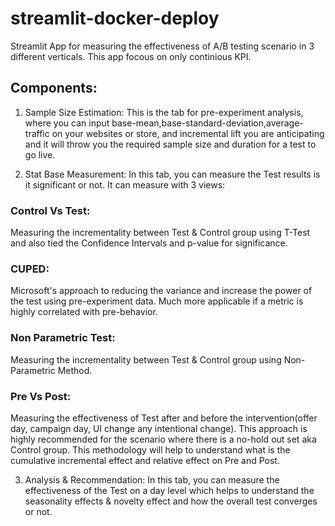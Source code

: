 # streamlit-docker-deploy

Streamlit App for measuring the effectiveness of A/B testing scenario in 3 different verticals.
This app focous on only continious KPI.

## Components:
1. Sample Size Estimation: This is the tab for pre-experiment analysis, where you can input base-mean,base-standard-deviation,average-traffic on your websites or store, and incremental lift you are anticipating and it will throw you the required sample size and duration for a test to go live. 

2. Stat Base Measurement: In this tab, you can measure the Test results is it significant or not.
  It can measure with 3 views:
  ### Control Vs Test: 
  Measuring the incrementality between Test & Control group using T-Test and also tied the Confidence Intervals and p-value for significance. 

  ### CUPED: 
  Microsoft's approach to reducing the variance and increase the power of the test using pre-experiment data. Much more applicable if a metric is highly correlated with pre-behavior. 

  ### Non Parametric Test: 
  Measuring the incrementality between Test & Control group using Non-Parametric Method.

  ### Pre Vs Post: 
  Measuring the effectiveness of Test after and before the intervention(offer day, campaign day, UI change any intentional change). This approach is highly recommended for the scenario where there is a no-hold out set aka Control group. This methodology will help to understand what is the cumulative incremental effect and relative effect on Pre and Post.            

3. Analysis & Recommendation: In this tab, you can measure the effectiveness of the Test on a day level which helps to understand the seasonality effects & novelty effect and how the overall test converges or not.                       




       
